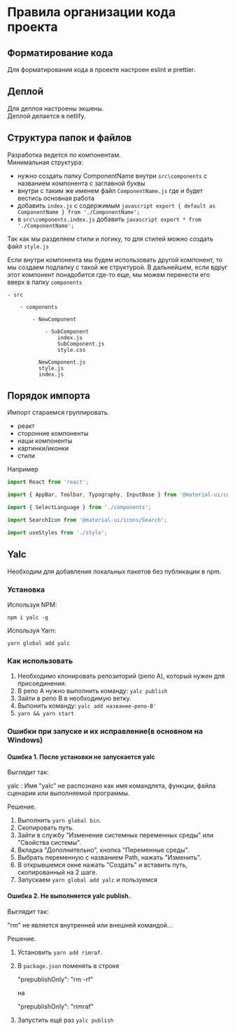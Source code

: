 # Правила организации кода проекта

## Форматирование кода

Для форматирования кода в проекте настроен eslint и prettier.

## Деплой

Для деплоя настроены экшены.\
Деплой делается в netlify.

## Структура папок и файлов

Разработка ведется по компонентам.\
Минимальная структура:
 - нужно создать папку ComponentName внутри `src\components` с названием компонента с заглавной буквы
 - внутри с таким же именем файл `ComponentName.js` где и будет вестись основная работа
 - добавить `index.js` с содержимым ```javascript export { default as ComponentName } from './ComponentName'; ```
 - в `src\components.index.js` добавить ```javascript export * from './ComponentName'; ```

Так как мы разделяем стили и логику, то для стилей можно создать файл `style.js`

Если внутри компонента мы будем использовать другой компонент, то мы создаем подпапку с такой же структурой.
В дальнейшем, если вдруг этот компонент понадобится где-то еще, мы можем перенести его вверх в папку `components`

```
- src

    - components

        - NewComponent

            - SubComponent
                index.js
                SubComponent.js
                style.css

          NewComponent.js
          style.js
          index.js
```

## Порядок импорта

Импорт стараемся группировать.
 - реакт
 - сторонние компоненты
 - наши компоненты
 - картинки/иконки
 - стили

 Например

```javascript
import React from 'react';

import { AppBar, Toolbar, Typography, InputBase } from '@material-ui/core';

import { SelectLanguage } from './components';

import SearchIcon from '@material-ui/icons/Search';

import useStyles from './style';
```
## Yalc
Необходим для добавления локальных пакетов без публикации в npm.

### Установка

Используя NPM:

`npm i yalc -g`

Используя Yarn:

`yarn global add yalc`

### Как использовать

1. Необходимо клонировать репозиторий (репо А), который нужен для присоединения.
2. В репо А нужно выполнить команду:
`yalc publish`
3. Зайти в репо B в необходимую ветку.
4. Выпонить команду:
`yalc add название-репо-B'`
5. `yarn && yarn start`

### Ошибки при запуске и их исправление(в основном на Windows)
#### Ошибка 1. После установки не запускается yalc
Выглядит так:

yalc : Имя "yalc" не распознано как имя командлета, функции, файла сценария или выполняемой программы.

Решение.
1. Выполнить `yarn global bin`.
2. Скопировать путь.
3. Зайти в службу "Изменение системных переменных среды" или "Свойства системы".
4. Вкладка "Дополнительно", кнопка "Переменные среды".
5. Выбрать переменную с названием Path, нажать "Изменить".
6. В открывшемся окне нажать "Создать" и вставить путь, скопированный на 2 шаге. 
7. Запускаем `yarn global add yalc` и пользуемся

#### Ошибка 2. Не выполняется yalc publish.
Выглядит так:

"rm" не является внутренней или внешней командой...

Решение.
1. Установить `yarn add rimraf`.
2. В `package.json` поменять в строке

    "prepublishOnly": "rm -rf" 
    
   на  
   
   "prepublishOnly": "rimraf" 
   
3. Запустить ещё раз `yalc publish`
